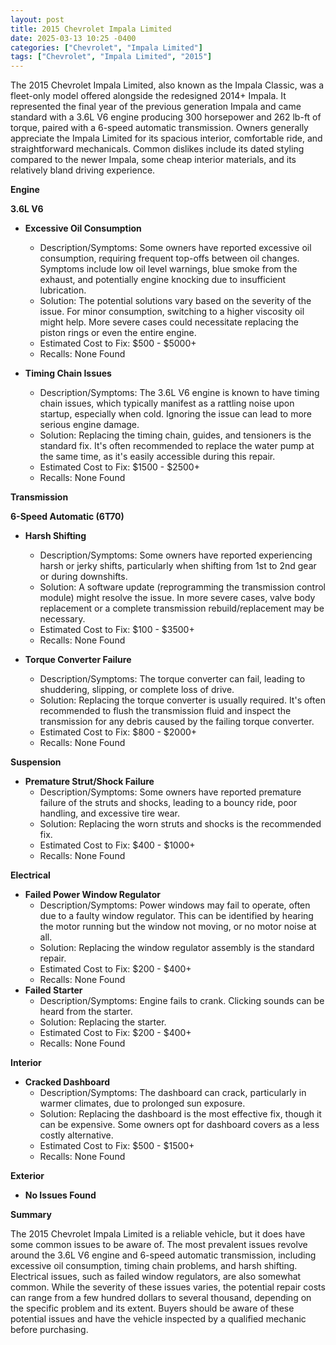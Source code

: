 ```yaml
---
layout: post
title: 2015 Chevrolet Impala Limited
date: 2025-03-13 10:25 -0400
categories: ["Chevrolet", "Impala Limited"]
tags: ["Chevrolet", "Impala Limited", "2015"]
---
```

The 2015 Chevrolet Impala Limited, also known as the Impala Classic, was a fleet-only model offered alongside the redesigned 2014+ Impala. It represented the final year of the previous generation Impala and came standard with a 3.6L V6 engine producing 300 horsepower and 262 lb-ft of torque, paired with a 6-speed automatic transmission. Owners generally appreciate the Impala Limited for its spacious interior, comfortable ride, and straightforward mechanicals. Common dislikes include its dated styling compared to the newer Impala, some cheap interior materials, and its relatively bland driving experience.

**Engine**

**3.6L V6**

*   **Excessive Oil Consumption**
    *   Description/Symptoms: Some owners have reported excessive oil consumption, requiring frequent top-offs between oil changes. Symptoms include low oil level warnings, blue smoke from the exhaust, and potentially engine knocking due to insufficient lubrication.
    *   Solution: The potential solutions vary based on the severity of the issue. For minor consumption, switching to a higher viscosity oil might help. More severe cases could necessitate replacing the piston rings or even the entire engine.
    *   Estimated Cost to Fix: $500 - $5000+
    *   Recalls: None Found

*   **Timing Chain Issues**
    *   Description/Symptoms: The 3.6L V6 engine is known to have timing chain issues, which typically manifest as a rattling noise upon startup, especially when cold. Ignoring the issue can lead to more serious engine damage.
    *   Solution: Replacing the timing chain, guides, and tensioners is the standard fix. It's often recommended to replace the water pump at the same time, as it's easily accessible during this repair.
    *   Estimated Cost to Fix: $1500 - $2500+
    *   Recalls: None Found

**Transmission**

**6-Speed Automatic (6T70)**

*   **Harsh Shifting**
    *   Description/Symptoms: Some owners have reported experiencing harsh or jerky shifts, particularly when shifting from 1st to 2nd gear or during downshifts.
    *   Solution: A software update (reprogramming the transmission control module) might resolve the issue. In more severe cases, valve body replacement or a complete transmission rebuild/replacement may be necessary.
    *   Estimated Cost to Fix: $100 - $3500+
    *   Recalls: None Found

*   **Torque Converter Failure**
    *   Description/Symptoms: The torque converter can fail, leading to shuddering, slipping, or complete loss of drive.
    *   Solution: Replacing the torque converter is usually required. It's often recommended to flush the transmission fluid and inspect the transmission for any debris caused by the failing torque converter.
    *   Estimated Cost to Fix: $800 - $2000+
    *   Recalls: None Found

**Suspension**

*   **Premature Strut/Shock Failure**
    *   Description/Symptoms: Some owners have reported premature failure of the struts and shocks, leading to a bouncy ride, poor handling, and excessive tire wear.
    *   Solution: Replacing the worn struts and shocks is the recommended fix.
    *   Estimated Cost to Fix: $400 - $1000+
    *   Recalls: None Found

**Electrical**

*   **Failed Power Window Regulator**
    *   Description/Symptoms: Power windows may fail to operate, often due to a faulty window regulator. This can be identified by hearing the motor running but the window not moving, or no motor noise at all.
    *   Solution: Replacing the window regulator assembly is the standard repair.
    *   Estimated Cost to Fix: $200 - $400+
    *   Recalls: None Found
*   **Failed Starter**
    *   Description/Symptoms: Engine fails to crank. Clicking sounds can be heard from the starter.
    *   Solution: Replacing the starter.
    *   Estimated Cost to Fix: $200 - $400+
    *   Recalls: None Found

**Interior**

*   **Cracked Dashboard**
    *   Description/Symptoms: The dashboard can crack, particularly in warmer climates, due to prolonged sun exposure.
    *   Solution: Replacing the dashboard is the most effective fix, though it can be expensive. Some owners opt for dashboard covers as a less costly alternative.
    *   Estimated Cost to Fix: $500 - $1500+
    *   Recalls: None Found

**Exterior**

*   **No Issues Found**

**Summary**

The 2015 Chevrolet Impala Limited is a reliable vehicle, but it does have some common issues to be aware of. The most prevalent issues revolve around the 3.6L V6 engine and 6-speed automatic transmission, including excessive oil consumption, timing chain problems, and harsh shifting. Electrical issues, such as failed window regulators, are also somewhat common. While the severity of these issues varies, the potential repair costs can range from a few hundred dollars to several thousand, depending on the specific problem and its extent. Buyers should be aware of these potential issues and have the vehicle inspected by a qualified mechanic before purchasing.


